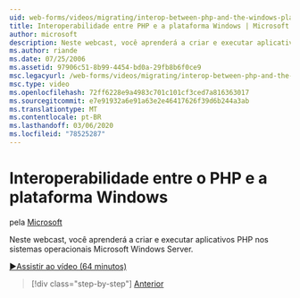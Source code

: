 ```yaml
---
uid: web-forms/videos/migrating/interop-between-php-and-the-windows-platform
title: Interoperabilidade entre PHP e a plataforma Windows | Microsoft Docs
author: microsoft
description: Neste webcast, você aprenderá a criar e executar aplicativos PHP nos sistemas operacionais Microsoft Windows Server.
ms.author: riande
ms.date: 07/25/2006
ms.assetid: 97906c51-8b99-4454-bd0a-29fb8b6f0ce9
msc.legacyurl: /web-forms/videos/migrating/interop-between-php-and-the-windows-platform
msc.type: video
ms.openlocfilehash: 72ff6228e9a4983c701c101cf3ced7a816363017
ms.sourcegitcommit: e7e91932a6e91a63e2e46417626f39d6b244a3ab
ms.translationtype: MT
ms.contentlocale: pt-BR
ms.lasthandoff: 03/06/2020
ms.locfileid: "78525287"
---
```

# <a name="interop-between-php-and-the-windows-platform"></a>Interoperabilidade entre o PHP e a plataforma Windows

pela [Microsoft](https://github.com/microsoft)

Neste webcast, você aprenderá a criar e executar aplicativos PHP nos sistemas operacionais Microsoft Windows Server.

[&#9654;Assistir ao vídeo (64 minutos)](https://channel9.msdn.com/Blogs/ASP-NET-Site-Videos/interop-between-php-and-the-windows-platform)

> [!div class="step-by-step"]
> [Anterior](introduction-to-aspnet-for-coldfusion-developers-building-an-aspnet-application.md)
